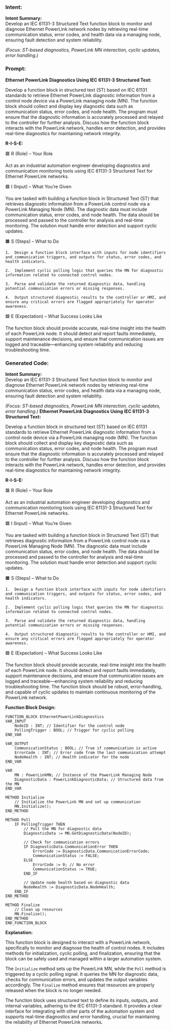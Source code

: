 ### Intent:
**Intent Summary:**  
Develop an IEC 61131-3 Structured Text function block to monitor and diagnose Ethernet PowerLink network nodes by retrieving real-time communication status, error codes, and health data via a managing node, ensuring fault detection and system reliability.  

*(Focus: ST-based diagnostics, PowerLink MN interaction, cyclic updates, error handling.)*

### Prompt:
**Ethernet PowerLink Diagnostics Using IEC 61131-3 Structured Text:**

Develop a function block in structured text (ST) based on IEC 61131 standards to retrieve Ethernet PowerLink diagnostic information from a control node device via a PowerLink managing node (MN). The function block should collect and display key diagnostic data such as communication status, error codes, and node health. The program must ensure that the diagnostic information is accurately processed and relayed to the controller for further analysis. Discuss how the function block interacts with the PowerLink network, handles error detection, and provides real-time diagnostics for maintaining network integrity.

**R-I-S-E:**

🟥 R (Role) – Your Role

Act as an industrial automation engineer developing diagnostics and communication monitoring tools using IEC 61131-3 Structured Text for Ethernet PowerLink networks.

🟩 I (Input) – What You’re Given

You are tasked with building a function block in Structured Text (ST) that retrieves diagnostic information from a PowerLink control node via a PowerLink Managing Node (MN). The diagnostic data must include communication status, error codes, and node health. The data should be processed and passed to the controller for analysis and real-time monitoring. The solution must handle error detection and support cyclic updates.

🟧 S (Steps) – What to Do

	1.	Design a function block interface with inputs for node identifiers and communication triggers, and outputs for status, error codes, and health indicators.
 
	2.	Implement cyclic polling logic that queries the MN for diagnostic information related to connected control nodes.
 
	3.	Parse and validate the returned diagnostic data, handling potential communication errors or missing responses.
 
	4.	Output structured diagnostic results to the controller or HMI, and ensure any critical errors are flagged appropriately for operator awareness.

🟦 E (Expectation) – What Success Looks Like

The function block should provide accurate, real-time insight into the health of each PowerLink node. It should detect and report faults immediately, support maintenance decisions, and ensure that communication issues are logged and traceable—enhancing system reliability and reducing troubleshooting time.

### Generated Code:
**Intent Summary:**  
Develop an IEC 61131-3 Structured Text function block to monitor and diagnose Ethernet PowerLink network nodes by retrieving real-time communication status, error codes, and health data via a managing node, ensuring fault detection and system reliability.  

*(Focus: ST-based diagnostics, PowerLink MN interaction, cyclic updates, error handling.)*
**Ethernet PowerLink Diagnostics Using IEC 61131-3 Structured Text:**

Develop a function block in structured text (ST) based on IEC 61131 standards to retrieve Ethernet PowerLink diagnostic information from a control node device via a PowerLink managing node (MN). The function block should collect and display key diagnostic data such as communication status, error codes, and node health. The program must ensure that the diagnostic information is accurately processed and relayed to the controller for further analysis. Discuss how the function block interacts with the PowerLink network, handles error detection, and provides real-time diagnostics for maintaining network integrity.

**R-I-S-E:**

🟥 R (Role) – Your Role

Act as an industrial automation engineer developing diagnostics and communication monitoring tools using IEC 61131-3 Structured Text for Ethernet PowerLink networks.

🟩 I (Input) – What You’re Given

You are tasked with building a function block in Structured Text (ST) that retrieves diagnostic information from a PowerLink control node via a PowerLink Managing Node (MN). The diagnostic data must include communication status, error codes, and node health. The data should be processed and passed to the controller for analysis and real-time monitoring. The solution must handle error detection and support cyclic updates.

🟧 S (Steps) – What to Do

	1.	Design a function block interface with inputs for node identifiers and communication triggers, and outputs for status, error codes, and health indicators.
 
	2.	Implement cyclic polling logic that queries the MN for diagnostic information related to connected control nodes.
 
	3.	Parse and validate the returned diagnostic data, handling potential communication errors or missing responses.
 
	4.	Output structured diagnostic results to the controller or HMI, and ensure any critical errors are flagged appropriately for operator awareness.

🟦 E (Expectation) – What Success Looks Like

The function block should provide accurate, real-time insight into the health of each PowerLink node. It should detect and report faults immediately, support maintenance decisions, and ensure that communication issues are logged and traceable—enhancing system reliability and reducing troubleshooting time. The function block should be robust, error-handling, and capable of cyclic updates to maintain continuous monitoring of the PowerLink network.

**Function Block Design:**

```structuredtext
FUNCTION_BLOCK EthernetPowerLinkDiagnostics
VAR_INPUT
    NodeID : INT; // Identifier for the control node
    PollingTrigger : BOOL; // Trigger for cyclic polling
END_VAR

VAR_OUTPUT
    CommunicationStatus : BOOL; // True if communication is active
    ErrorCode : INT; // Error code from the last communication attempt
    NodeHealth : INT; // Health indicator for the node
END_VAR

VAR
    MN : PowerLinkMN; // Instance of the PowerLink Managing Node
    DiagnosticData : PowerLinkDiagnosticData; // Structured data from the MN
END_VAR

METHOD Initialize
    // Initialize the PowerLink MN and set up communication
    MN.Initialize();
END_METHOD

METHOD Poll
    IF PollingTrigger THEN
        // Poll the MN for diagnostic data
        DiagnosticData := MN.GetDiagnosticData(NodeID);
        
        // Check for communication errors
        IF DiagnosticData.CommunicationError THEN
            ErrorCode := DiagnosticData.CommunicationErrorCode;
            CommunicationStatus := FALSE;
        ELSE
            ErrorCode := 0; // No error
            CommunicationStatus := TRUE;
        END_IF
        
        // Update node health based on diagnostic data
        NodeHealth := DiagnosticData.NodeHealth;
    END_IF
END_METHOD

METHOD Finalize
    // Clean up resources
    MN.Finalize();
END_METHOD
END_FUNCTION_BLOCK
```

**Explanation:**

This function block is designed to interact with a PowerLink network, specifically to monitor and diagnose the health of control nodes. It includes methods for initialization, cyclic polling, and finalization, ensuring that the block can be safely used and managed within a larger automation system.

The `Initialize` method sets up the PowerLink MN, while the `Poll` method is triggered by a cyclic polling signal. It queries the MN for diagnostic data, checks for communication errors, and updates the output variables accordingly. The `Finalize` method ensures that resources are properly released when the block is no longer needed.

The function block uses structured text to define its inputs, outputs, and internal variables, adhering to the IEC 61131-3 standard. It provides a clear interface for integrating with other parts of the automation system and supports real-time diagnostics and error handling, crucial for maintaining the reliability of Ethernet PowerLink networks.
